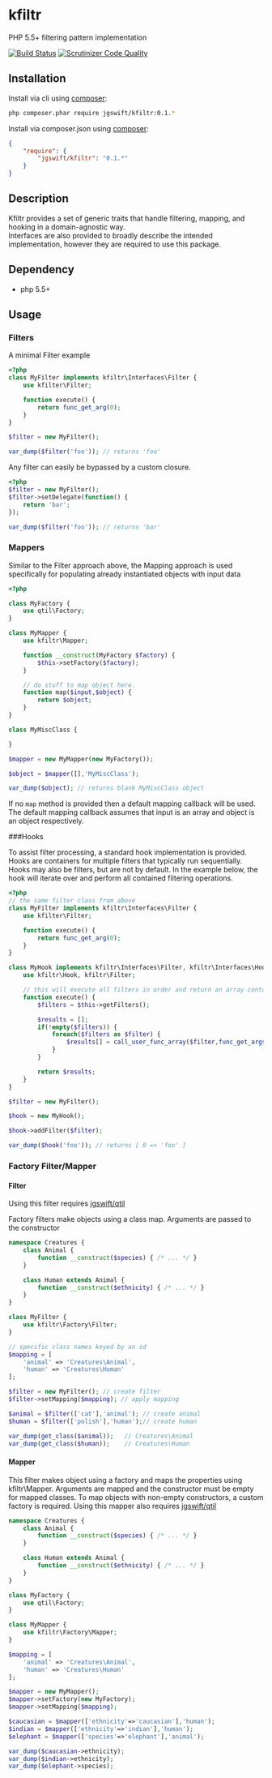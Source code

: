 kfiltr
====
PHP 5.5+ filtering pattern implementation 

[![Build Status](https://travis-ci.org/jgswift/kfiltr.png?branch=master)](https://travis-ci.org/jgswift/kfiltr)
[![Scrutinizer Code Quality](https://scrutinizer-ci.com/g/jgswift/kfiltr/badges/quality-score.png?s=8f84c6df5bd73741f73c77f59924b100d91ebb17)](https://scrutinizer-ci.com/g/jgswift/kfiltr/)

## Installation

Install via cli using [composer](https://getcomposer.org/):
```sh
php composer.phar require jgswift/kfiltr:0.1.*
```

Install via composer.json using [composer](https://getcomposer.org/):
```json
{
    "require": {
        "jgswift/kfiltr": "0.1.*"
    }
}
```

## Description

Kfiltr provides a set of generic traits that handle filtering, mapping, and hooking in a domain-agnostic way.  
Interfaces are also provided to broadly describe the intended implementation, however they are required to use this package.

## Dependency

* php 5.5+

## Usage

### Filters

A minimal Filter example
```php
<?php
class MyFilter implements kfiltr\Interfaces\Filter {
    use kfilter\Filter;

    function execute() {
        return func_get_arg(0);
    }
}

$filter = new MyFilter();

var_dump($filter('foo')); // returns 'foo'
```

Any filter can easily be bypassed by a custom closure.

```php
<?php
$filter = new MyFilter();
$filter->setDelegate(function() {
    return 'bar';
});

var_dump($filter('foo')); // returns 'bar'
```

### Mappers

Similar to the Filter approach above, the Mapping approach is used specifically for populating already instantiated objects with input data

```php
<?php

class MyFactory {
    use qtil\Factory;
}

class MyMapper {
    use kfiltr\Mapper;

    function __construct(MyFactory $factory) {
        $this->setFactory($factory);
    }

    // do stuff to map object here.
    function map($input,$object) {
        return $object;
    }
}

class MyMiscClass {

}

$mapper = new MyMapper(new MyFactory());

$object = $mapper([],'MyMiscClass');

var_dump($object); // returns blank MyMiscClass object
```

If no ```map``` method is provided then a default mapping callback will be used.
The default mapping callback assumes that input is an array and object is an object respectively.

###Hooks

To assist filter processing, a standard hook implementation is provided.
Hooks are containers for multiple filters that typically run sequentially.
Hooks may also be filters, but are not by default.  In the example below, 
the hook will iterate over and perform all contained filtering operations. 

```php
<?php
// the same filter class from above
class MyFilter implements kfiltr\Interfaces\Filter {
    use kfilter\Filter;

    function execute() {
        return func_get_arg(0);
    }
}

class MyHook implements kfiltr\Interfaces\Filter, kfiltr\Interfaces\Hook {
    use kfiltr\Hook, kfiltr\Filter;

    // this will execute all filters in order and return an array containing all results
    function execute() {
        $filters = $this->getFilters();

        $results = [];
        if(!empty($filters)) {
            foreach($filters as $filter) {
                $results[] = call_user_func_array($filter,func_get_args());
            }
        }

        return $results;
    }
}

$filter = new MyFilter();

$hook = new MyHook();

$hook->addFilter($filter);

var_dump($hook('foo')); // returns [ 0 => 'foo' ]
```

### Factory Filter/Mapper

#### Filter

Using this filter requires [jgswift/qtil](http://github.com/jgswift/qtil)

Factory filters make objects using a class map.  Arguments are passed to the constructor

```php
namespace Creatures {
    class Animal { 
        function __construct($species) { /* ... */ }
    }

    class Human extends Animal {
        function __construct($ethnicity) { /* ... */ }
    }
}

class MyFilter {
    use kfiltr\Factory\Filter;
}

// specific class names keyed by an id
$mapping = [
    'animal' => 'Creatures\Animal',
    'human' => 'Creatures\Human'
];

$filter = new MyFilter(); // create filter
$filter->setMapping($mapping); // apply mapping

$animal = $filter(['cat'],'animal'); // create animal
$human = $filter(['polish'],'human');// create human

var_dump(get_class($animal));   // Creatures\Animal
var_dump(get_class($human));    // Creatures\Human
```

#### Mapper

This filter makes object using a factory and maps the properties using kfiltr\Mapper.
Arguments are mapped and the constructor must be empty for mapped classes.
To map objects with non-empty constructors, a custom factory is required.
Using this mapper also requires [jgswift/qtil](http://github.com/jgswift/qtil)

```php
namespace Creatures {
    class Animal { 
        function __construct($species) { /* ... */ }
    }

    class Human extends Animal {
        function __construct($ethnicity) { /* ... */ }
    }
}

class MyFactory {
    use qtil\Factory;
}

class MyMapper {
    use kfiltr\Factory\Mapper;
}

$mapping = [
    'animal' => 'Creatures\Animal',
    'human' => 'Creatures\Human'
];

$mapper = new MyMapper();
$mapper->setFactory(new MyFactory);
$mapper->setMapping($mapping);

$caucasian = $mapper(['ethnicity'=>'caucasian'],'human');
$indian = $mapper(['ethnicity'=>'indian'],'human');
$elephant = $mapper(['species'=>'elephant'],'animal');

var_dump($caucasian->ethnicity);
var_dump($indian->ethnicity);
var_dump($elephant->species);
```
